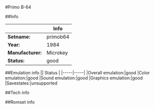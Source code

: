 #Primo B-64

##Info

||Info|
|-----|-----|
|**Setname:**|primob64
|**Year:**|1984
|**Manufacturer:**|Microkey
|**Status:**|good

##Emulation info
|| Status |
|-----|-----|
|Overall emulation:|good
|Color emulation:|good
|Sound emulation:|good
|Graphics emulation:|good
|Savestates:|unsupported

##Tech info

##Romset info

<!--- START OF EDITED COMMENT DO NOT TOUCH TEXT ABOVE-->
